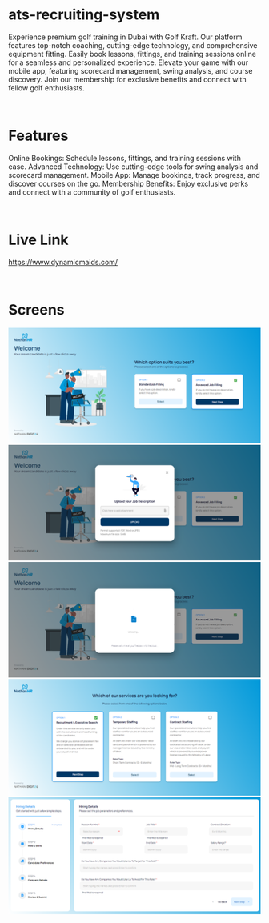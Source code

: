 # ats-recruiting-system
Experience premium golf training in Dubai with Golf Kraft. Our platform features top-notch coaching, cutting-edge technology, and comprehensive equipment fitting. Easily book lessons, fittings, and training sessions online for a seamless and personalized experience. Elevate your game with our mobile app, featuring scorecard management, swing analysis, and course discovery. Join our membership for exclusive benefits and connect with fellow golf enthusiasts.

<br/>

# Features
Online Bookings: Schedule lessons, fittings, and training sessions with ease.
Advanced Technology: Use cutting-edge tools for swing analysis and scorecard management.
Mobile App: Manage bookings, track progress, and discover courses on the go.
Membership Benefits: Enjoy exclusive perks and connect with a community of golf enthusiasts.

<br/>

# Live Link
https://www.dynamicmaids.com/

<br/>

# Screens
<img src='/screens/1.png' />
<img src='/screens/2.png' />
<img src='/screens/3.png' />
<img src='/screens/4.png' />
<img src='/screens/5.png' />

<br/>
